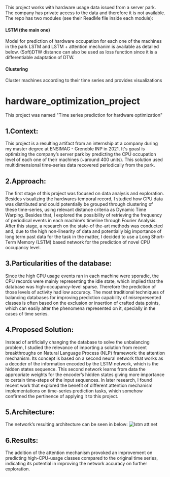 This project works with hardware usage data issued from a server park. The company has private access to the data and therefore it is not available. The repo has two modules (see their ReadMe file inside each module):

#### LSTM (the main one)
Model for prediction of hardware occupation for each one of the machines in the park LSTM and LSTM + attention mechanim is available as detailed below. (Soft)DTW distance can also be used as loss function since it is a differentiable adaptation of DTW.

#### Clustering
Cluster machines according to their time series and provides visualizations

# hardware_optimization_project

This project was named "Time series prediction for hardware optimization"

## 1.Context: 
This project is a resulting artifact from an internship at a company during my master degree at ENSIMAG - Grenoble INP in 2021. It's goasl is optimizing the company’s server park by predicting the CPU occupation level of each one of their machines  (~around 400 units). This solution used multidimensional time-series data recovered periodically from the park.

## 2.Approach: 
The first stage of this project was focused on data analysis and exploration. Besides visualizing the hardwares temporal record, I studied how CPU data was distributed and could potentially be grouped through clustering of these time-series, using relevant distance criteria as Dynamic Time Warping. Besides that, I explored the possibility of retrieving the frequency of periodical events in each machine’s timeline through Fourier Analysis. After this stage, a research on the state-of the-art methods was conducted and, due to the high non-linearity of data and potentially big importance of long term past data for the task in the matter, I decided to use a Long Short-Term Memory (LSTM) based network for the prediction of novel CPU occupancy level.

## 3.Particularities of the database: 
Since the high CPU usage events ran in each machine were sporadic, the CPU records were mainly representing the idle state, which implied that the database was high-occupancy-level sparse. Therefore the prediction of those levels of activity had low accuracy. The most traditional techniques of balancing databases for improving prediction capability of misrepresented classes is often based on the exclusion or insertion of crafted data points, which can easily alter the phenomena represented on it, specially in the cases of time series. 

## 4.Proposed Solution: 
Instead of artificially changing the database to solve the unbalancing problem, I studied the relevance of importing a solution from recent breakthroughs on Natural Language Process (NLP) framework: the attention mechanism. Its concept is based on a second neural network that works as a decoder of the information encoded by the LSTM network, which is the hidden states sequence. This second network learns from data the appropriate weights for the encoder’s hidden states giving more importance to certain time-steps of the input sequences. In later research, I found recent work that explored the benefit of different attention mechanism implementations on time-series prediction tasks, which somehow confirmed the pertinence of applying it to this project.

## 5.Architecture: 
The network’s resulting architecture can be seen in below:
![lstm att net](https://user-images.githubusercontent.com/23039791/193483748-ec74fca2-2e98-4b50-a46e-3b54395492ba.jpg)


## 6.Results: 
The addition of the attention mechanism provoked an improvement on predicting high-CPU-usage classes compared to the original time series, indicating its potential in improving the network accuracy on further exploration.
